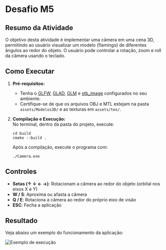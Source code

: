 # Desafio M5

## Resumo da Atividade

O objetivo desta atividade é implementar uma câmera em uma cena 3D, permitindo ao usuário visualizar um modelo (flamingo) de diferentes ângulos ao redor do objeto. O usuário pode controlar a rotação, zoom e roll da câmera usando o teclado.

## Como Executar

1. **Pré-requisitos:**  
   - Tenha o [GLFW](https://www.glfw.org/), [GLAD](https://glad.dav1d.de/), [GLM](https://glm.g-truc.net/0.9.9/index.html) e [stb_image](https://github.com/nothings/stb) configurados no seu ambiente.
   - Certifique-se de que os arquivos OBJ e MTL estejam na pasta `assets/Modelos3D/` e as texturas em `assets/tex/`.

2. **Compilação e Execução:**  
   No terminal, dentro da pasta do projeto, execute:
   ```
   cd build
   cmake --build .
   ```
   Após a compilação, execute o programa com:
   ```
   ./Camera.exe
   ```

## Controles

- **Setas (↑ ↓ ← →)**: Rotacionam a câmera ao redor do objeto (orbital nos eixos X e Y)
- **W / S**: Aproxima ou afasta a câmera
- **Q / E**: Rotaciona a câmera ao redor do próprio eixo de visão
- **ESC**: Fecha a aplicação

## Resultado

Veja abaixo um exemplo do funcionamento da aplicação:

![Exemplo de execução](M5.gif)